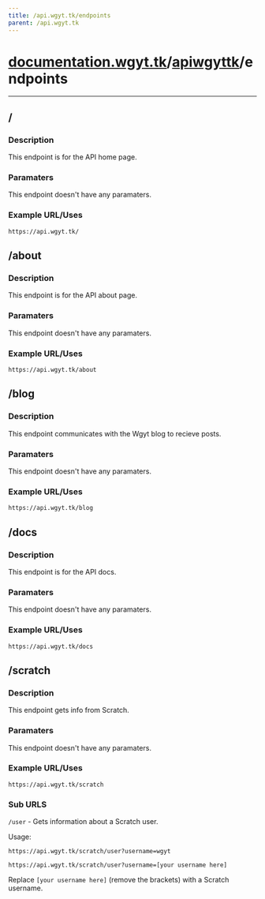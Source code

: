 ```yaml
---
title: /api.wgyt.tk/endpoints
parent: /api.wgyt.tk
---
```


# [documentation.wgyt.tk](https://documentation.wgyt.tk)/[apiwgyttk](https://documentation.wgyt.tk/apiwgyttk)/endpoints

---

## /

### Description

This endpoint is for the API home page.

### Paramaters

This endpoint doesn't have any paramaters.

### Example URL/Uses

`https://api.wgyt.tk/`

## /about

### Description

This endpoint is for the API about page.

### Paramaters

This endpoint doesn't have any paramaters.

### Example URL/Uses

`https://api.wgyt.tk/about`

## /blog

### Description

This endpoint communicates with the Wgyt blog to recieve posts.

### Paramaters

This endpoint doesn't have any paramaters.

### Example URL/Uses

`https://api.wgyt.tk/blog`

## /docs

### Description

This endpoint is for the API docs.

### Paramaters

This endpoint doesn't have any paramaters.

### Example URL/Uses

`https://api.wgyt.tk/docs`

## /scratch

### Description

This endpoint gets info from Scratch.

### Paramaters

This endpoint doesn't have any paramaters.

### Example URL/Uses

`https://api.wgyt.tk/scratch`

### Sub URLS

`/user` - Gets information about a Scratch user.

Usage:

`https://api.wgyt.tk/scratch/user?username=wgyt`

`https://api.wgyt.tk/scratch/user?username=[your username here]`

Replace `[your username here]` (remove the brackets) with a Scratch username.

